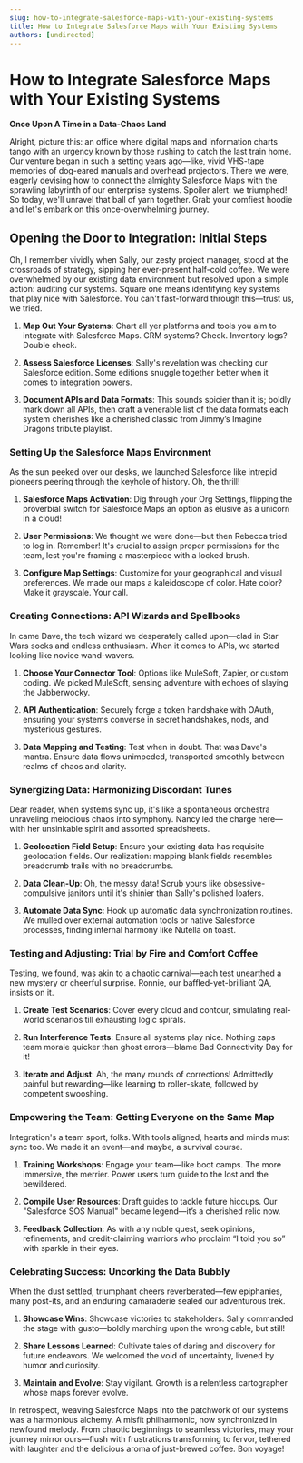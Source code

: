 ```yaml
---
slug: how-to-integrate-salesforce-maps-with-your-existing-systems
title: How to Integrate Salesforce Maps with Your Existing Systems
authors: [undirected]
---
```



# How to Integrate Salesforce Maps with Your Existing Systems

**Once Upon A Time in a Data-Chaos Land**

Alright, picture this: an office where digital maps and information charts tango with an urgency known by those rushing to catch the last train home. Our venture began in such a setting years ago—like, vivid VHS-tape memories of dog-eared manuals and overhead projectors. There we were, eagerly devising how to connect the almighty Salesforce Maps with the sprawling labyrinth of our enterprise systems. Spoiler alert: we triumphed! So today, we'll unravel that ball of yarn together. Grab your comfiest hoodie and let's embark on this once-overwhelming journey.

## **Opening the Door to Integration: Initial Steps**

Oh, I remember vividly when Sally, our zesty project manager, stood at the crossroads of strategy, sipping her ever-present half-cold coffee. We were overwhelmed by our existing data environment but resolved upon a simple action: auditing our systems. Square one means identifying key systems that play nice with Salesforce. You can't fast-forward through this—trust us, we tried.

1. **Map Out Your Systems**: Chart all yer platforms and tools you aim to integrate with Salesforce Maps. CRM systems? Check. Inventory logs? Double check.

2. **Assess Salesforce Licenses**: Sally's revelation was checking our Salesforce edition. Some editions snuggle together better when it comes to integration powers.

3. **Document APIs and Data Formats**: This sounds spicier than it is; boldly mark down all APIs, then craft a venerable list of the data formats each system cherishes like a cherished classic from Jimmy’s Imagine Dragons tribute playlist.

### **Setting Up the Salesforce Maps Environment**

As the sun peeked over our desks, we launched Salesforce like intrepid pioneers peering through the keyhole of history. Oh, the thrill!

1. **Salesforce Maps Activation**: Dig through your Org Settings, flipping the proverbial switch for Salesforce Maps an option as elusive as a unicorn in a cloud!

2. **User Permissions**: We thought we were done—but then Rebecca tried to log in. Remember! It's crucial to assign proper permissions for the team, lest you're framing a masterpiece with a locked brush.

3. **Configure Map Settings**: Customize for your geographical and visual preferences. We made our maps a kaleidoscope of color. Hate color? Make it grayscale. Your call.

### **Creating Connections: API Wizards and Spellbooks**

In came Dave, the tech wizard we desperately called upon—clad in Star Wars socks and endless enthusiasm. When it comes to APIs, we started looking like novice wand-wavers.

1. **Choose Your Connector Tool**: Options like MuleSoft, Zapier, or custom coding. We picked MuleSoft, sensing adventure with echoes of slaying the Jabberwocky.

2. **API Authentication**: Securely forge a token handshake with OAuth, ensuring your systems converse in secret handshakes, nods, and mysterious gestures.

3. **Data Mapping and Testing**: Test when in doubt. That was Dave's mantra. Ensure data flows unimpeded, transported smoothly between realms of chaos and clarity.

### **Synergizing Data: Harmonizing Discordant Tunes**

Dear reader, when systems sync up, it's like a spontaneous orchestra unraveling melodious chaos into symphony. Nancy led the charge here—with her unsinkable spirit and assorted spreadsheets.

1. **Geolocation Field Setup**: Ensure your existing data has requisite geolocation fields. Our realization: mapping blank fields resembles breadcrumb trails with no breadcrumbs.

2. **Data Clean-Up**: Oh, the messy data! Scrub yours like obsessive-compulsive janitors until it's shinier than Sally's polished loafers.

3. **Automate Data Sync**: Hook up automatic data synchronization routines. We mulled over external automation tools or native Salesforce processes, finding internal harmony like Nutella on toast.

### **Testing and Adjusting: Trial by Fire and Comfort Coffee**

Testing, we found, was akin to a chaotic carnival—each test unearthed a new mystery or cheerful surprise. Ronnie, our baffled-yet-brilliant QA, insists on it.

1. **Create Test Scenarios**: Cover every cloud and contour, simulating real-world scenarios till exhausting logic spirals.

2. **Run Interference Tests**: Ensure all systems play nice. Nothing zaps team morale quicker than ghost errors—blame Bad Connectivity Day for it!

3. **Iterate and Adjust**: Ah, the many rounds of corrections! Admittedly painful but rewarding—like learning to roller-skate, followed by competent swooshing.

### **Empowering the Team: Getting Everyone on the Same Map**

Integration's a team sport, folks. With tools aligned, hearts and minds must sync too. We made it an event—and maybe, a survival course.

1. **Training Workshops**: Engage your team—like boot camps. The more immersive, the merrier. Power users turn guide to the lost and the bewildered.

2. **Compile User Resources**: Draft guides to tackle future hiccups. Our "Salesforce SOS Manual" became legend—it’s a cherished relic now.

3. **Feedback Collection**: As with any noble quest, seek opinions, refinements, and credit-claiming warriors who proclaim “I told you so” with sparkle in their eyes.

### **Celebrating Success: Uncorking the Data Bubbly**

When the dust settled, triumphant cheers reverberated—few epiphanies, many post-its, and an enduring camaraderie sealed our adventurous trek.

1. **Showcase Wins**: Showcase victories to stakeholders. Sally commanded the stage with gusto—boldly marching upon the wrong cable, but still!

2. **Share Lessons Learned**: Cultivate tales of daring and discovery for future endeavors. We welcomed the void of uncertainty, livened by humor and curiosity.

3. **Maintain and Evolve**: Stay vigilant. Growth is a relentless cartographer whose maps forever evolve.

In retrospect, weaving Salesforce Maps into the patchwork of our systems was a harmonious alchemy. A misfit philharmonic, now synchronized in newfound melody. From chaotic beginnings to seamless victories, may your journey mirror ours—flush with frustrations transforming to fervor, tethered with laughter and the delicious aroma of just-brewed coffee. Bon voyage!